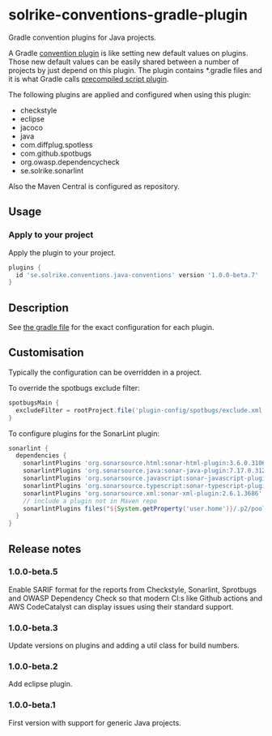 # solrike-conventions-gradle-plugin
Gradle convention plugins for Java projects.

A Gradle
[convention plugin](https://docs.gradle.org/current/userguide/sharing_build_logic_between_subprojects.html#sec:convention_plugins)
is like setting new default values on plugins. Those new default values can be easily shared between a number of
projects by just depend on this plugin.
The plugin contains *.gradle files and it is what Gradle calls
[precompiled script plugin](https://docs.gradle.org/current/userguide/custom_plugins.html#sec:precompiled_plugins).

The following plugins are applied and configured when using this plugin:
* checkstyle
* eclipse
* jacoco
* java
* com.diffplug.spotless
* com.github.spotbugs
* org.owasp.dependencycheck
* se.solrike.sonarlint

Also the Maven Central is configured as repository.

## Usage
### Apply to your project
Apply the plugin to your project.

```groovy
plugins {
  id 'se.solrike.conventions.java-conventions' version '1.0.0-beta.7'
}
```

## Description
See [the gradle file](./src/main/groovy/se.solrike.conventions.java-conventions.gradle) for the exact configuration for
each plugin.

## Customisation
Typically the configuration can be overridden in a project.

To override the spotbugs exclude filter:

```groovy
spotbugsMain {
  excludeFilter = rootProject.file('plugin-config/spotbugs/exclude.xml')
}
```

To configure plugins for the SonarLint plugin:

```groovy
sonarlint {
  dependencies {
    sonarlintPlugins 'org.sonarsource.html:sonar-html-plugin:3.6.0.3106'
    sonarlintPlugins 'org.sonarsource.java:sonar-java-plugin:7.17.0.31219'
    sonarlintPlugins 'org.sonarsource.javascript:sonar-javascript-plugin:8.8.0.17228' // both JS and TS
    sonarlintPlugins 'org.sonarsource.typescript:sonar-typescript-plugin:2.1.0.4359'
    sonarlintPlugins 'org.sonarsource.xml:sonar-xml-plugin:2.6.1.3686'
    // include a plugin not in Maven repo
    sonarlintPlugins files("${System.getProperty('user.home')}/.p2/pool/plugins/org.sonarlint.eclipse.core_7.2.1.42550/plugins/sonar-secrets-plugin-1.1.0.36766.jar")
  }
}
```


## Release notes
### 1.0.0-beta.5
Enable SARIF format for the reports from Checkstyle, Sonarlint, Sprotbugs and OWASP Dependency Check so that
modern CI:s like Github actions and AWS CodeCatalyst can display issues using their standard support.

### 1.0.0-beta.3
Update versions on plugins and adding a util class for build numbers.

### 1.0.0-beta.2
Add eclipse plugin.

### 1.0.0-beta.1
First version with support for generic Java projects.


